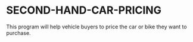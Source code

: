 # SECOND-HAND-CAR-PRICING
This program will help vehicle buyers to price the car or bike they want to purchase.
